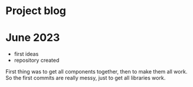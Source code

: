 # Project blog

# June  2023
- first ideas
- repository created

First thing was to get all components together, then to make them all work. So the first commits are really messy, just to get all libraries work.